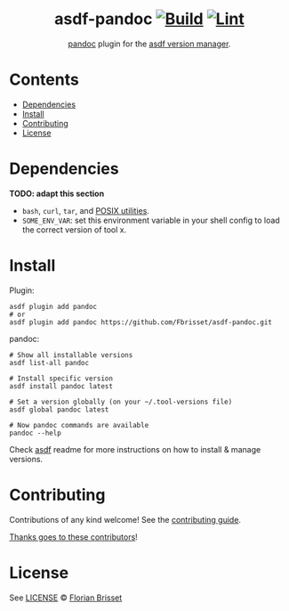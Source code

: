 <div align="center">

# asdf-pandoc [![Build](https://github.com/Fbrisset/asdf-pandoc/actions/workflows/build.yml/badge.svg)](https://github.com/Fbrisset/asdf-pandoc/actions/workflows/build.yml) [![Lint](https://github.com/Fbrisset/asdf-pandoc/actions/workflows/lint.yml/badge.svg)](https://github.com/Fbrisset/asdf-pandoc/actions/workflows/lint.yml)

[pandoc](https://github.com/jgm/pandoc) plugin for the [asdf version manager](https://asdf-vm.com).

</div>

# Contents

- [Dependencies](#dependencies)
- [Install](#install)
- [Contributing](#contributing)
- [License](#license)

# Dependencies

**TODO: adapt this section**

- `bash`, `curl`, `tar`, and [POSIX utilities](https://pubs.opengroup.org/onlinepubs/9699919799/idx/utilities.html).
- `SOME_ENV_VAR`: set this environment variable in your shell config to load the correct version of tool x.

# Install

Plugin:

```shell
asdf plugin add pandoc
# or
asdf plugin add pandoc https://github.com/Fbrisset/asdf-pandoc.git
```

pandoc:

```shell
# Show all installable versions
asdf list-all pandoc

# Install specific version
asdf install pandoc latest

# Set a version globally (on your ~/.tool-versions file)
asdf global pandoc latest

# Now pandoc commands are available
pandoc --help
```

Check [asdf](https://github.com/asdf-vm/asdf) readme for more instructions on how to
install & manage versions.

# Contributing

Contributions of any kind welcome! See the [contributing guide](contributing.md).

[Thanks goes to these contributors](https://github.com/Fbrisset/asdf-pandoc/graphs/contributors)!

# License

See [LICENSE](LICENSE) © [Florian Brisset](https://github.com/Fbrisset/)

